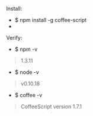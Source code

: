 Install:

* $ npm install -g coffee-script
* 

Verify:

* $ npm -v
> 1.3.11

* $ node -v
> v0.10.18

* $ coffee -v
> CoffeeScript version 1.7.1